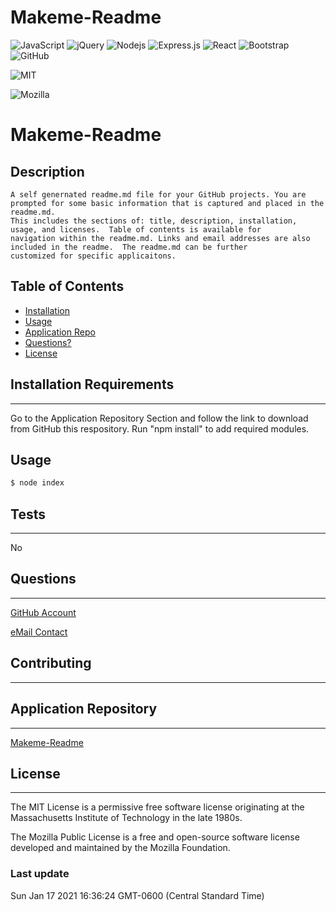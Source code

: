 # Makeme-Readme
<img alt="JavaScript" src="https://img.shields.io/badge/javascript%20-%23323330.svg?&style=for-the-badge&logo=javascript&logoColor=%23F7DF1E"/>
<img alt="jQuery" src="https://img.shields.io/badge/jquery%20-%230769AD.svg?&style=for-the-badge&logo=jquery&logoColor=white"/>
 <img alt="Nodejs" src="https://img.shields.io/badge/-Nodejs-43853d?style=flat-square&logo=Node.js&logoColor=white" />
 <img alt="Express.js" src="https://img.shields.io/badge/express.js%20-%23404d59.svg?&style=for-the-badge"/>
 <img alt="React" src="https://img.shields.io/badge/react%20-%2320232a.svg?&style=for-the-badge&logo=react&logoColor=%2361DAFB"/>
 <img alt="Bootstrap" src="https://img.shields.io/badge/bootstrap%20-%23563D7C.svg?&style=for-the-badge&logo=bootstrap&logoColor=white"/>
 <img alt="GitHub" src="https://img.shields.io/badge/github%20-%23121011.svg?&style=for-the-badge&logo=github&logoColor=white"/>

 

![MIT](https://img.shields.io/badge/License-MIT-yellow.svg)

![Mozilla](https://img.shields.io/badge/License-MPL%202.0-brightgreen.svg)


# Makeme-Readme


## Description
```
A self genernated readme.md file for your GitHub projects. You are prompted for some basic information that is captured and placed in the readme.md. 
This includes the sections of: title, description, installation, usage, and licenses.  Table of contents is available for
navigation within the readme.md. Links and email addresses are also included in the readme.  The readme.md can be further 
customized for specific applicaitons.
```

## Table of Contents

- [Installation](#installation-requirements)
- [Usage](#usage)
- [Application Repo](#application-repository)
- [Questions?](#questions)
- [License](#license)


## Installation Requirements
---
Go to the Application Repository Section and follow the link to download from GitHub this respository. Run &quot;npm install&quot; to add required modules.


## Usage
```md
$ node index
```


## Tests
---
No


## Questions
---
[GitHub Account](https://github.com/bootcampdev)


<p><a href="mailto:kimberleyheuer@hotmail.com">eMail Contact</a></p>


## Contributing
---



## Application Repository
---
[Makeme-Readme](https://bootcampdev.github.io/makeme-readme/)

## License
---
The MIT License is a permissive free software license originating at the Massachusetts Institute of Technology in the late 1980s.

The Mozilla Public License is a free and open-source software license developed and maintained by the Mozilla Foundation.


### Last update

Sun Jan 17 2021 16:36:24 GMT-0600 (Central Standard Time)

